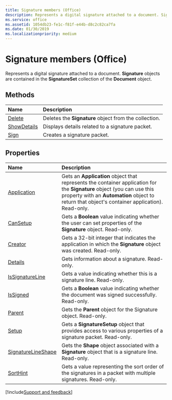 ```yaml
---
title: Signature members (Office)
description: Represents a digital signature attached to a document. Signature objects are contained in the SignatureSet collection of the Document object.
ms.service: office
ms.assetid: 1054db23-fe1c-f81f-e44b-d8c2c82ca7fa
ms.date: 01/30/2019
ms.localizationpriority: medium
---
```



# Signature members (Office)

Represents a digital signature attached to a document. **Signature** objects are contained in the **SignatureSet** collection of the **Document** object.


## Methods

|Name|Description|
|:-----|:-----|
|[Delete](../../Office.Signature.Delete.md)|Deletes the **Signature** object from the collection.|
|[ShowDetails](../../Office.Signature.ShowDetails.md)|Displays details related to a signature packet.|
|[Sign](../../Office.Signature.Sign.md)|Creates a signature packet.|

## Properties

|Name|Description|
|:-----|:-----|
|[Application](../../Office.Signature.Application.md)|Gets an **Application** object that represents the container application for the **Signature** object (you can use this property with an **Automation** object to return that object's container application). Read-only.|
|[CanSetup](../../Office.Signature.CanSetup.md)|Gets a **Boolean** value indicating whether the user can set properties of the **Signature** object. Read-only.|
|[Creator](../../Office.Signature.Creator.md)|Gets a 32-bit integer that indicates the application in which the **Signature** object was created. Read-only.|
|[Details](../../Office.Signature.Details.md)|Gets information about a signature. Read-only.|
|[IsSignatureLine](../../Office.Signature.IsSignatureLine.md)|Gets a value indicating whether this is a signature line. Read-only.|
|[IsSigned](../../Office.Signature.IsSigned.md)|Gets a **Boolean** value indicating whether the document was signed successfully. Read-only.|
|[Parent](../../Office.Signature.Parent.md)|Gets the **Parent** object for the Signature object. Read-only.|
|[Setup](../../Office.Signature.Setup.md)|Gets a **SignatureSetup** object that provides access to various properties of a signature packet. Read-only.|
|[SignatureLineShape](../../Office.Signature.SignatureLineShape.md)|Gets the **Shape** object associated with a **Signature** object that is a signature line. Read-only.|
|[SortHint](../../Office.Signature.SortHint.md)|Gets a value representing the sort order of the signatures in a packet with multiple signatures. Read-only.|

[!include[Support and feedback](~/includes/feedback-boilerplate.md)]